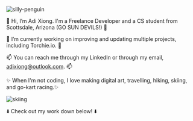 ![silly-penguin](https://github.com/adixiong/adixiong/assets/158418371/afc4fdea-4749-4498-ab93-1011e1fcd4f6)


👋 Hi, I’m Adi Xiong. I'm a Freelance Developer and a CS student from Scottsdale, Arizona (GO SUN DEVILS!) 👋

🌱 I’m currently working on improving and updating multiple projects, including Torchie.io. 🌱

📫 You can reach me through my LinkedIn or through my email, adixiong@outlook.com. 📫 

✨ When I'm not coding, I love making digital art, travelling, hiking, skiing, and go-kart racing.✨


![skiing](https://github.com/adixiong/adixiong/assets/158418371/74198ba0-8167-4aec-98c0-eb911fc1c9b3)

⬇️ Check out my work down below! ⬇️

<!---
adixiong/adixiong is a ✨ special ✨ repository because its `README.md` (this file) appears on your GitHub profile.
You can click the Preview link to take a look at your changes.
--->
